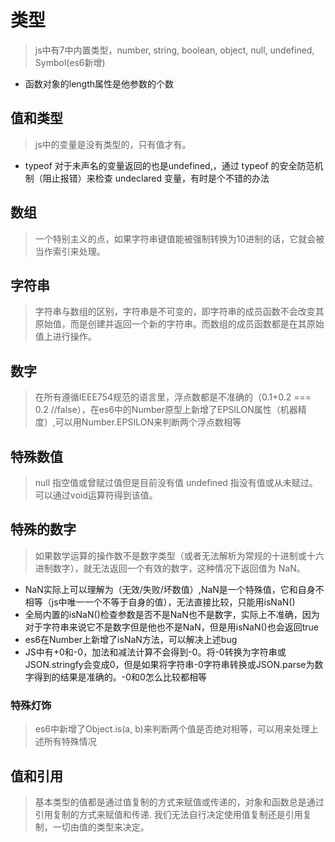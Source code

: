 # 类型
> js中有7中内置类型，number, string, boolean, object, null, undefined, Symbol(es6新增)
+ 函数对象的length属性是他参数的个数

## 值和类型
> js中的变量是没有类型的，只有值才有。
+ typeof 对于未声名的变量返回的也是undefined,，通过 typeof 的安全防范机制（阻止报错）来检查 undeclared 变量，有时是个不错的办法

## 数组
> 一个特别主义的点，如果字符串键值能被强制转换为10进制的话，它就会被当作索引来处理。

## 字符串
> 字符串与数组的区别，字符串是不可变的，即字符串的成员函数不会改变其原始值，而是创建并返回一个新的字符串。而数组的成员函数都是在其原始值上进行操作。

## 数字
> 在所有遵循IEEE754规范的语言里，浮点数都是不准确的（0.1+0.2 === 0.2 //false），在es6中的Number原型上新增了EPSILON属性（机器精度）,可以用Number.EPSILON来判断两个浮点数相等

## 特殊数值
> null 指空值或曾赋过值但是目前没有值
> undefined 指没有值或从未赋过。可以通过void运算符得到该值。
    
## 特殊的数字
> 如果数学运算的操作数不是数字类型（或者无法解析为常规的十进制或十六进制数字），就无法返回一个有效的数字，这种情况下返回值为 NaN。
+ NaN实际上可以理解为（无效/失败/坏数值）,NaN是一个特殊值，它和自身不相等（js中唯一一个不等于自身的值），无法直接比较，只能用isNaN()
+ 全局内置的isNaN()检查参数是否不是NaN也不是数字，实际上不准确，因为对于字符串来说它不是数字但是他也不是NaN，但是用isNaN()也会返回true
+ es6在Number上新增了isNaN方法，可以解决上述bug
+ JS中有+0和-0，加法和减法计算不会得到-0。将-0转换为字符串或JSON.stringfy会变成0，但是如果将字符串-0字符串转换或JSON.parse为数字得到的结果是准确的。-0和0怎么比较都相等
### 特殊灯饰
> es6中新增了Object.is(a, b)来判断两个值是否绝对相等，可以用来处理上述所有特殊情况

## 值和引用
> 基本类型的值都是通过值复制的方式来赋值或传递的，对象和函数总是通过引用复制的方式来赋值和传递.
> 我们无法自行决定使用值复制还是引用复制，一切由值的类型来决定。


